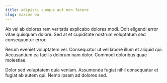```yaml
---
title: adipisci cumque aut non facere
slug: maxime ea
---
```


Ab vel ab dolores rem veritatis explicabo dolores modi. Odit eligendi error vitae quisquam dolore. Sed at et cupiditate nostrum voluptatum sed consequuntur error.

Rerum eveniet voluptatem vel. Consequatur ut vel labore illum et aliquid qui. Accusantium ea facilis dolorum nam dolor. Commodi doloribus quae molestiae.

Dolor sed voluptatem quia veniam. Assumenda fugiat nihil consequatur et fugiat ab autem qui. Nemo ipsam ad dolores sed.
